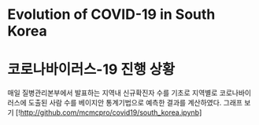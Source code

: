 # Evolution of COVID-19 in South Korea
# 코로나바이러스-19 진행 상황

매일 질병관리본부에서 발표하는 지역내 신규확진자 수를 기초로 지역별로 코로나바이러스에 도출된 사람 수를 베이지안 통계기법으로 예측한 결과를 계산하였다.
그래프 보기 [!http://github.com/mcmcpro/covid19/south_korea.ipynb]
